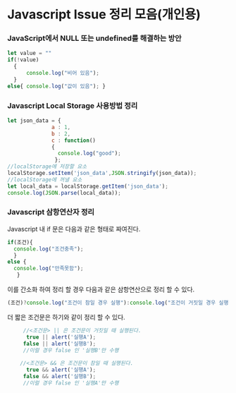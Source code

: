 # Javascript Issue 정리 모음(개인용)

### JavaScript에서 NULL 또는 undefined를 해결하는 방안  
```Javascript
let value = ""   
if(!value)  
  { 
      console.log("비어 있음");  
  }
else{ console.log("값이 있음"); }  
```  

### Javascript Local Storage 사용방법 정리  
```Javascript
let json_data = { 
              a : 1,
              b : 2, 
              c : function()
              {
                console.log("good");
               };
//localStorage에 저장할 요소
localStorage.setItem('json_data',JSON.stringify(json_data));
//localStorage에 꺼낼 요소
let local_data = localStorage.getItem('json_data');
console.log(JSON.parse(local_data));
```

### Javascript 삼항연산자 정리
Javascript 내 if 문은 다음과 같은 형태로 짜여진다.
```Javascript
if(조건){
  console.log("조건충족");
  }
else {
  console.log("만족못함");
   }
```
이를 간소화 하여 정리 할 경우 다음과 같은 삼항연산으로 정리 할 수 있다.

```Javascript
(조건)?console.log("조건이 참일 경우 실행"):console.log("조건이 거짓일 경우 실행");
```

더 짧은 조건문은 하기와 같이 정리 할 수 있다.

```Javascript
     //<조건문> || 은 조건문이 거짓일 때 실행된다.
      true || alert('실행A');
     false || alert('실행B');
     //이럴 경우 false 인 '실행B'만 수행
     
    //<조건문> && 은 조건문이 참일 때 실행된다.
      true && alert('실행A');
     false && alert('실행B');
     //이럴 경우 false 인 '실행A'만 수행
```
